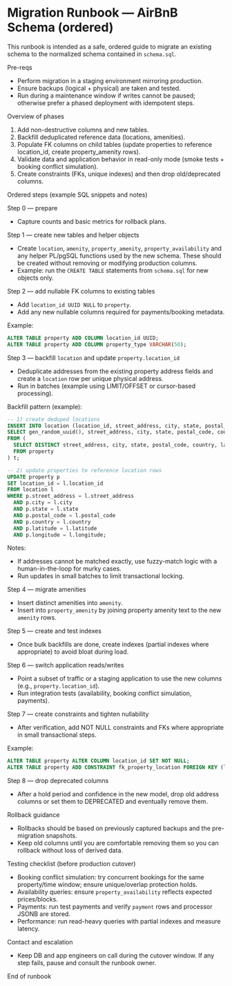 # Migration Runbook — AirBnB Schema (ordered)

This runbook is intended as a safe, ordered guide to migrate an existing schema to the normalized schema contained in `schema.sql`.

Pre-reqs
- Perform migration in a staging environment mirroring production.
- Ensure backups (logical + physical) are taken and tested.
- Run during a maintenance window if writes cannot be paused; otherwise prefer a phased deployment with idempotent steps.

Overview of phases
1. Add non-destructive columns and new tables.
2. Backfill deduplicated reference data (locations, amenities).
3. Populate FK columns on child tables (update properties to reference location_id, create property_amenity rows).
4. Validate data and application behavior in read-only mode (smoke tests + booking conflict simulation).
5. Create constraints (FKs, unique indexes) and then drop old/deprecated columns.

Ordered steps (example SQL snippets and notes)

Step 0 — prepare
- Capture counts and basic metrics for rollback plans.

Step 1 — create new tables and helper objects
- Create `location`, `amenity`, `property_amenity`, `property_availability` and any helper PL/pgSQL functions used by the new schema. These should be created without removing or modifying production columns.
- Example: run the `CREATE TABLE` statements from `schema.sql` for new objects only.

Step 2 — add nullable FK columns to existing tables
- Add `location_id UUID NULL` to `property`.
- Add any new nullable columns required for payments/booking metadata.

Example:

```sql
ALTER TABLE property ADD COLUMN location_id UUID;
ALTER TABLE property ADD COLUMN property_type VARCHAR(50);
```

Step 3 — backfill `location` and update `property.location_id`
- Deduplicate addresses from the existing property address fields and create a `location` row per unique physical address.
- Run in batches (example using LIMIT/OFFSET or cursor-based processing).

Backfill pattern (example):
```sql
-- 1) create deduped locations
INSERT INTO location (location_id, street_address, city, state, postal_code, country, latitude, longitude)
SELECT gen_random_uuid(), street_address, city, state, postal_code, country, latitude, longitude
FROM (
  SELECT DISTINCT street_address, city, state, postal_code, country, latitude, longitude
  FROM property
) t;

-- 2) update properties to reference location rows
UPDATE property p
SET location_id = l.location_id
FROM location l
WHERE p.street_address = l.street_address
  AND p.city = l.city
  AND p.state = l.state
  AND p.postal_code = l.postal_code
  AND p.country = l.country
  AND p.latitude = l.latitude
  AND p.longitude = l.longitude;
```

Notes:
- If addresses cannot be matched exactly, use fuzzy-match logic with a human-in-the-loop for murky cases.
- Run updates in small batches to limit transactional locking.

Step 4 — migrate amenities
- Insert distinct amenities into `amenity`.
- Insert into `property_amenity` by joining property amenity text to the new `amenity` rows.

Step 5 — create and test indexes
- Once bulk backfills are done, create indexes (partial indexes where appropriate) to avoid bloat during load.

Step 6 — switch application reads/writes
- Point a subset of traffic or a staging application to use the new columns (e.g., `property.location_id`).
- Run integration tests (availability, booking conflict simulation, payments).

Step 7 — create constraints and tighten nullability
- After verification, add NOT NULL constraints and FKs where appropriate in small transactional steps.

Example:
```sql
ALTER TABLE property ALTER COLUMN location_id SET NOT NULL;
ALTER TABLE property ADD CONSTRAINT fk_property_location FOREIGN KEY (location_id) REFERENCES location(location_id);
```

Step 8 — drop deprecated columns
- After a hold period and confidence in the new model, drop old address columns or set them to DEPRECATED and eventually remove them.

Rollback guidance
- Rollbacks should be based on previously captured backups and the pre-migration snapshots.
- Keep old columns until you are comfortable removing them so you can rollback without loss of derived data.

Testing checklist (before production cutover)
- Booking conflict simulation: try concurrent bookings for the same property/time window; ensure unique/overlap protection holds.
- Availability queries: ensure `property_availability` reflects expected prices/blocks.
- Payments: run test payments and verify `payment` rows and processor JSONB are stored.
- Performance: run read-heavy queries with partial indexes and measure latency.

Contact and escalation
- Keep DB and app engineers on call during the cutover window. If any step fails, pause and consult the runbook owner.

End of runbook
